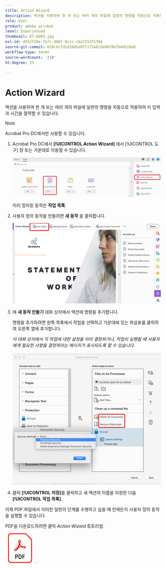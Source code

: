 ```yaml
---
title: Action Wizard
description: 액션을 사용하여 한 개 또는 여러 개의 파일에 일련의 명령을 자동으로 적용하여 키 입력과 시간 절약
role: User
product: adobe acrobat
level: Experienced
thumbnail: KT-6803.jpg
exl-id: d932f20e-7e7c-4087-8ccc-cba7253f1394
source-git-commit: 018cbcfd1d1605a8ff175a0cda98f0bfb4d528a8
workflow-type: tm+mt
source-wordcount: '210'
ht-degree: 1%

---
```


# Action Wizard

액션을 사용하여 한 개 또는 여러 개의 파일에 일련의 명령을 자동으로 적용하여 키 입력과 시간을 절약할 수 있습니다.

>[!NOTE]
>
>Acrobat Pro DC에서만 사용할 수 있습니다.

1. Acrobat Pro DC에서 **[!UICONTROL Action Wizard]** 에서 [!UICONTROL 도구] 창 또는 가운데로 이동할 수 있습니다.

   ![Action Wizard 1단계](../assets/ActionWizard_1.png)

   미리 정의된 동작은 **작업 목록**.

1. 사용자 정의 동작을 만들려면 **새 동작** 을 클릭합니다.

   ![Action Wizard 2단계](../assets/ActionWizard_2.png)

1. 에 **새 동작 만들기** 대화 상자에서 액션에 명령을 추가합니다.

   명령을 추가하려면 왼쪽 목록에서 작업을 선택하고 가운데에 있는 화살표를 클릭하여 오른쪽 열에 추가합니다.

   *이 대화 상자에서 각 작업에 대한 설정을 미리 결정하거나, 작업이 실행될 때 사용자에게 필요한 사항을 결정하라는 메시지가 표시되도록 할 수 있습니다.*

   ![Action Wizard 3단계](../assets/ActionWizard_3.png)

1. 클릭 **[!UICONTROL 저장]**&#x200B;를 클릭하고 새 액션의 이름을 지정한 다음 **[!UICONTROL 작업 목록]**.

이제 PDF 파일에서 이러한 일련의 단계를 수행하고 싶을 때 언제든지 사용자 정의 동작을 실행할 수 있습니다.

PDF을 다운로드하려면 클릭 *Action Wizard* 튜토리얼.

[![Action Wizard 자습서 다운로드](../assets/acrobat_PDF_96.png)](../assets/AcrobatDCActionWizard.pdf).
